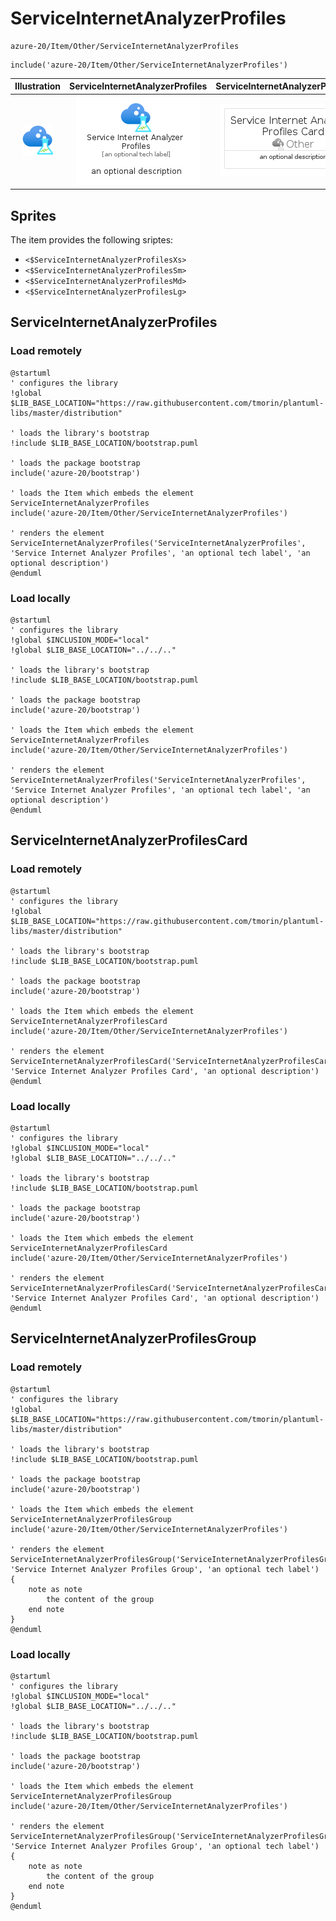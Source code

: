 # ServiceInternetAnalyzerProfiles


```text
azure-20/Item/Other/ServiceInternetAnalyzerProfiles
```

```text
include('azure-20/Item/Other/ServiceInternetAnalyzerProfiles')
```



| Illustration | ServiceInternetAnalyzerProfiles | ServiceInternetAnalyzerProfilesCard | ServiceInternetAnalyzerProfilesGroup |
| :---: | :---: | :---: | :---: |
| ![illustration for Illustration](../../../azure-20/Item/Other/ServiceInternetAnalyzerProfiles.png) | ![illustration for ServiceInternetAnalyzerProfiles](../../../azure-20/Item/Other/ServiceInternetAnalyzerProfiles.Local.png) | ![illustration for ServiceInternetAnalyzerProfilesCard](../../../azure-20/Item/Other/ServiceInternetAnalyzerProfilesCard.Local.png) | ![illustration for ServiceInternetAnalyzerProfilesGroup](../../../azure-20/Item/Other/ServiceInternetAnalyzerProfilesGroup.Local.png) |



## Sprites
The item provides the following sriptes:

- `<$ServiceInternetAnalyzerProfilesXs>`
- `<$ServiceInternetAnalyzerProfilesSm>`
- `<$ServiceInternetAnalyzerProfilesMd>`
- `<$ServiceInternetAnalyzerProfilesLg>`





## ServiceInternetAnalyzerProfiles

### Load remotely
```plantuml
@startuml
' configures the library
!global $LIB_BASE_LOCATION="https://raw.githubusercontent.com/tmorin/plantuml-libs/master/distribution"

' loads the library's bootstrap
!include $LIB_BASE_LOCATION/bootstrap.puml

' loads the package bootstrap
include('azure-20/bootstrap')

' loads the Item which embeds the element ServiceInternetAnalyzerProfiles
include('azure-20/Item/Other/ServiceInternetAnalyzerProfiles')

' renders the element
ServiceInternetAnalyzerProfiles('ServiceInternetAnalyzerProfiles', 'Service Internet Analyzer Profiles', 'an optional tech label', 'an optional description')
@enduml
```

### Load locally
```plantuml
@startuml
' configures the library
!global $INCLUSION_MODE="local"
!global $LIB_BASE_LOCATION="../../.."

' loads the library's bootstrap
!include $LIB_BASE_LOCATION/bootstrap.puml

' loads the package bootstrap
include('azure-20/bootstrap')

' loads the Item which embeds the element ServiceInternetAnalyzerProfiles
include('azure-20/Item/Other/ServiceInternetAnalyzerProfiles')

' renders the element
ServiceInternetAnalyzerProfiles('ServiceInternetAnalyzerProfiles', 'Service Internet Analyzer Profiles', 'an optional tech label', 'an optional description')
@enduml
```

## ServiceInternetAnalyzerProfilesCard

### Load remotely
```plantuml
@startuml
' configures the library
!global $LIB_BASE_LOCATION="https://raw.githubusercontent.com/tmorin/plantuml-libs/master/distribution"

' loads the library's bootstrap
!include $LIB_BASE_LOCATION/bootstrap.puml

' loads the package bootstrap
include('azure-20/bootstrap')

' loads the Item which embeds the element ServiceInternetAnalyzerProfilesCard
include('azure-20/Item/Other/ServiceInternetAnalyzerProfiles')

' renders the element
ServiceInternetAnalyzerProfilesCard('ServiceInternetAnalyzerProfilesCard', 'Service Internet Analyzer Profiles Card', 'an optional description')
@enduml
```

### Load locally
```plantuml
@startuml
' configures the library
!global $INCLUSION_MODE="local"
!global $LIB_BASE_LOCATION="../../.."

' loads the library's bootstrap
!include $LIB_BASE_LOCATION/bootstrap.puml

' loads the package bootstrap
include('azure-20/bootstrap')

' loads the Item which embeds the element ServiceInternetAnalyzerProfilesCard
include('azure-20/Item/Other/ServiceInternetAnalyzerProfiles')

' renders the element
ServiceInternetAnalyzerProfilesCard('ServiceInternetAnalyzerProfilesCard', 'Service Internet Analyzer Profiles Card', 'an optional description')
@enduml
```

## ServiceInternetAnalyzerProfilesGroup

### Load remotely
```plantuml
@startuml
' configures the library
!global $LIB_BASE_LOCATION="https://raw.githubusercontent.com/tmorin/plantuml-libs/master/distribution"

' loads the library's bootstrap
!include $LIB_BASE_LOCATION/bootstrap.puml

' loads the package bootstrap
include('azure-20/bootstrap')

' loads the Item which embeds the element ServiceInternetAnalyzerProfilesGroup
include('azure-20/Item/Other/ServiceInternetAnalyzerProfiles')

' renders the element
ServiceInternetAnalyzerProfilesGroup('ServiceInternetAnalyzerProfilesGroup', 'Service Internet Analyzer Profiles Group', 'an optional tech label') {
    note as note
        the content of the group
    end note
}
@enduml
```

### Load locally
```plantuml
@startuml
' configures the library
!global $INCLUSION_MODE="local"
!global $LIB_BASE_LOCATION="../../.."

' loads the library's bootstrap
!include $LIB_BASE_LOCATION/bootstrap.puml

' loads the package bootstrap
include('azure-20/bootstrap')

' loads the Item which embeds the element ServiceInternetAnalyzerProfilesGroup
include('azure-20/Item/Other/ServiceInternetAnalyzerProfiles')

' renders the element
ServiceInternetAnalyzerProfilesGroup('ServiceInternetAnalyzerProfilesGroup', 'Service Internet Analyzer Profiles Group', 'an optional tech label') {
    note as note
        the content of the group
    end note
}
@enduml
```

